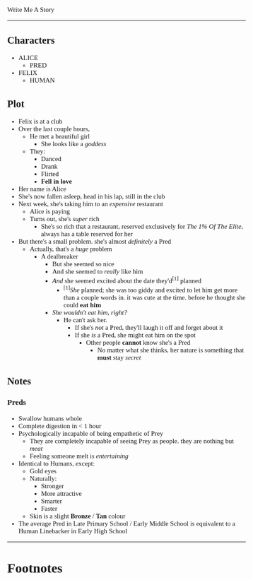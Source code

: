 <Style>
    Body {
        Font-size: 15px;
        Font-family: Verdana;
    };
</Style>

Write Me A Story
****************
Characters
----------
- ALICE
    - PRED
- FELIX
    - HUMAN

Plot
----
- Felix is at a club
- Over the last couple hours,
    - He met a beautiful girl
        - She looks like a _goddess_
    - They:
        - Danced
        - Drank
        - Flirted
        - __Fell in love__
- Her name is Alice
- She's now fallen asleep, head in his lap, still in the club
- Next week, she's taking him to an _expensive_ restaurant
    - Alice is paying
    - Turns out, she's _super_ rich
        - She's so rich that a restaurant, reserved exclusively for _The 1% Of The Elite_, always has a table reserved for her
- But there's a small problem. she's almost _definitely_ a Pred
    - Actually, that's a _huge_ problem
        - A dealbreaker
            - But she seemed so nice
            - And she seemed to _really_ like him
            - _And_ she seemed excited about the date they'd<sup>[1]</sup> planned
                - <sup>[1]</sup>_She_ planned; she was too giddy and excited to let him get more than a couple words in. it was cute at the time. before he thought she could __eat him__
            - _She wouldn't eat him, right?_
                - He can't ask her.
                    - If she's _not_ a Pred, they'll laugh it off and forget about it
                    - If she _is_ a Pred, she might eat him on the spot
                        - Other people __cannot__ know she's a Pred
                            - No matter what she thinks, her nature is something that __must__ stay _secret_

Notes
-----
### Preds
- Swallow humans whole
- Complete digestion in < 1 hour
- Psychologically incapable of being empathetic of Prey
    - They are completely incapable of seeing Prey as people. they are nothing but _meat_
    - Feeling someone melt is _entertaining_
- Identical to Humans, except:
    - Gold eyes
    - Naturally:
        - Stronger
        - More attractive
        - Smarter
        - Faster
    - Skin is a slight __Bronze__ / __Tan__ colour
- The average Pred in Late Primary School / Early Middle School is equivalent to a Human Linebacker in Early High School
***
# Footnotes